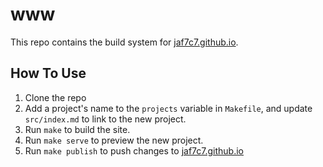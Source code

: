 # www

This repo contains the build system for [jaf7c7.github.io](https://jaf7c7.github.io).

## How To Use

1. Clone the repo
2. Add a project's name to the `projects` variable in `Makefile`, and update
   `src/index.md` to link to the new project.
3. Run `make` to build the site.
4. Run `make serve` to preview the new project.
5. Run `make publish` to push changes to [jaf7c7.github.io](https://jaf7c7.github.io)
